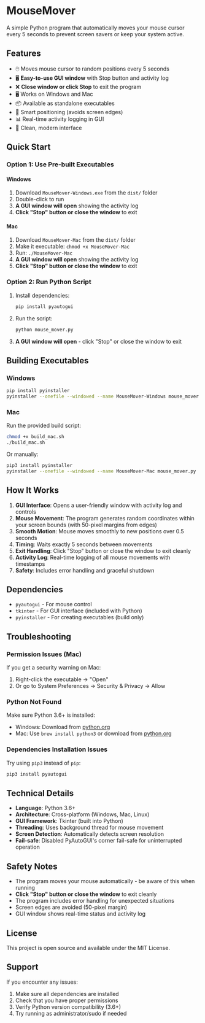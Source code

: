 # MouseMover

A simple Python program that automatically moves your mouse cursor every 5 seconds to prevent screen savers or keep your system active.

## Features

- 🖱️ Moves mouse cursor to random positions every 5 seconds
- 🖥️ **Easy-to-use GUI window** with Stop button and activity log
- ❌ **Close window or click Stop** to exit the program
- 🖥️ Works on Windows and Mac
- 📦 Available as standalone executables
- 🎯 Smart positioning (avoids screen edges)
- 📊 Real-time activity logging in GUI
- 🎨 Clean, modern interface

## Quick Start

### Option 1: Use Pre-built Executables

#### Windows
1. Download `MouseMover-Windows.exe` from the `dist/` folder
2. Double-click to run
3. **A GUI window will open** showing the activity log
4. **Click "Stop" button or close the window** to exit

#### Mac
1. Download `MouseMover-Mac` from the `dist/` folder
2. Make it executable: `chmod +x MouseMover-Mac`
3. Run: `./MouseMover-Mac`
4. **A GUI window will open** showing the activity log
5. **Click "Stop" button or close the window** to exit

### Option 2: Run Python Script

1. Install dependencies:
   ```bash
   pip install pyautogui
   ```

2. Run the script:
   ```bash
   python mouse_mover.py
   ```

3. **A GUI window will open** - click "Stop" or close the window to exit

## Building Executables

### Windows
```bash
pip install pyinstaller
pyinstaller --onefile --windowed --name MouseMover-Windows mouse_mover.py
```

### Mac
Run the provided build script:
```bash
chmod +x build_mac.sh
./build_mac.sh
```

Or manually:
```bash
pip3 install pyinstaller
pyinstaller --onefile --windowed --name MouseMover-Mac mouse_mover.py
```

## How It Works

1. **GUI Interface**: Opens a user-friendly window with activity log and controls
2. **Mouse Movement**: The program generates random coordinates within your screen bounds (with 50-pixel margins from edges)
3. **Smooth Motion**: Mouse moves smoothly to new positions over 0.5 seconds
4. **Timing**: Waits exactly 5 seconds between movements
5. **Exit Handling**: Click "Stop" button or close the window to exit cleanly
6. **Activity Log**: Real-time logging of all mouse movements with timestamps
7. **Safety**: Includes error handling and graceful shutdown

## Dependencies

- `pyautogui` - For mouse control
- `tkinter` - For GUI interface (included with Python)
- `pyinstaller` - For creating executables (build only)

## Troubleshooting

### Permission Issues (Mac)
If you get a security warning on Mac:
1. Right-click the executable → "Open"
2. Or go to System Preferences → Security & Privacy → Allow

### Python Not Found
Make sure Python 3.6+ is installed:
- Windows: Download from [python.org](https://python.org)
- Mac: Use `brew install python3` or download from [python.org](https://python.org)

### Dependencies Installation Issues
Try using `pip3` instead of `pip`:
```bash
pip3 install pyautogui
```

## Technical Details

- **Language**: Python 3.6+
- **Architecture**: Cross-platform (Windows, Mac, Linux)
- **GUI Framework**: Tkinter (built into Python)
- **Threading**: Uses background thread for mouse movement
- **Screen Detection**: Automatically detects screen resolution
- **Fail-safe**: Disabled PyAutoGUI's corner fail-safe for uninterrupted operation

## Safety Notes

- The program moves your mouse automatically - be aware of this when running
- **Click "Stop" button or close the window** to exit cleanly
- The program includes error handling for unexpected situations
- Screen edges are avoided (50-pixel margin)
- GUI window shows real-time status and activity log

## License

This project is open source and available under the MIT License.

## Support

If you encounter any issues:
1. Make sure all dependencies are installed
2. Check that you have proper permissions
3. Verify Python version compatibility (3.6+)
4. Try running as administrator/sudo if needed 